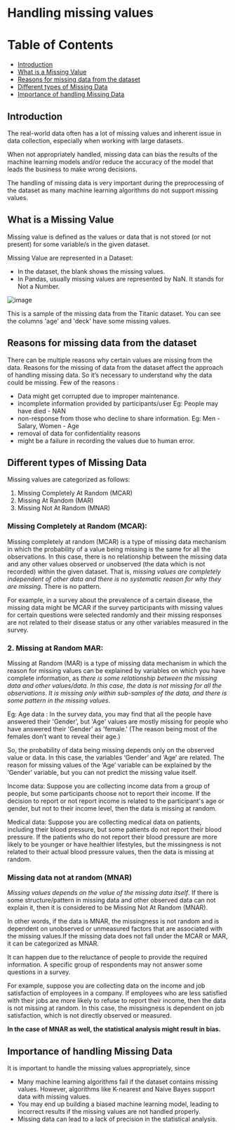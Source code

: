 # Handling missing values 
# Table of Contents
- [Introduction](#introduction)
- [What is a Missing Value](#what-is-a-missing-value)
- [Reasons for missing data from the dataset](#reasons-for-missing-data-from-the-dataset)
- [Different types of Missing Data](#different-types-of-missing-data)
- [Importance of handling Missing Data](#importance-of-handling-missing-data)

## Introduction
The real-world data often has a lot of missing values and inherent issue in data collection, especially when working with large datasets. 

When not appropriately handled, missing data can bias the results of the machine learning models and/or reduce the accuracy of the model that leads the business to make wrong decisions.

The handling of missing data is very important during the preprocessing of the dataset as many machine learning algorithms do not support missing values.

## What is a Missing Value 
Missing value is defined as the values or data that is not stored (or not present) for some variable/s in the given dataset.

Missing Value are represented in a Dataset:
- In the dataset, the blank shows the missing values.
- In Pandas, usually missing values are represented by NaN. It stands for Not a Number.

![image](https://github.com/sateeshfrnd/Feature-Engineering/assets/8160366/98bdcc11-a03b-46e5-b388-ce711bcf45c1)

This is a sample of the missing data from the Titanic dataset. You can see the columns 'age' and 'deck' have some missing values.

## Reasons for missing data from the dataset
There can be multiple reasons why certain values are missing from the data. Reasons for the missing of data from the dataset affect the approach of handling missing data. So it’s necessary to understand why the data could be missing.
Few of the reasons :
- Data might get corrupted due to improper maintenance.
- incomplete information provided by participants/user Eg: People may have died - NAN
- non-response from those who decline to share information. Eg: Men - Salary, Women - Age 
- removal of data for confidentiality reasons 
- might be a failure in recording the values due to human error.

## Different types of Missing Data
Missing values are categorized as follows:
1. Missing Completely At Random (MCAR)
2. Missing At Random (MAR)
3. Missing Not At Random (MNAR)

### Missing Completely at Random (MCAR):
Missing completely at random (MCAR) is a type of missing data mechanism in which the probability of a value being missing is the same for all the observations. In this case, there is no relationship between the missing data and any other values observed or unobserved (the data which is not recorded) within the given dataset. That is, *missing values are completely independent of other data and there is no systematic reason for why they are missing*. There is no pattern.

For example, in a survey about the prevalence of a certain disease, the missing data might be MCAR if the survey participants with missing values for certain questions were selected randomly and their missing responses are not related to their disease status or any other variables measured in the survey.

### 2. Missing at Random MAR:
Missing at Random (MAR) is a type of missing data mechanism in which the reason for missing values can be explained by variables on which you have complete information, as *there is some relationship between the missing data and other values/data. In this case, the data is not missing for all the observations. It is missing only within sub-samples of the data, and there is some pattern in the missing values*.

Eg:
Age data :  In the survey data, you may find that all the people have answered their 'Gender', but 'Age' values are mostly missing for people who have answered their 'Gender' as 'female.' (The reason being most of the females don’t want to reveal their age.)

So, the probability of data being missing depends only on the observed value or data. In this case, the variables ‘Gender’ and ‘Age’ are related. The reason for missing values of the ‘Age’ variable can be explained by the ‘Gender’ variable, but you can not predict the missing value itself.

Income data: Suppose you are collecting income data from a group of people, but some participants choose not to report their income. If the decision to report or not report income is related to the participant's age or gender, but not to their income level, then the data is missing at random.

Medical data: Suppose you are collecting medical data on patients, including their blood pressure, but some patients do not report their blood pressure. If the patients who do not report their blood pressure are more likely to be younger or have healthier lifestyles, but the missingness is not related to their actual blood pressure values, then the data is missing at random.

### Missing data not at random (MNAR)
*Missing values depends on the value of the missing data itself*. If there is some structure/pattern in missing data and other observed data can not explain it, then it is considered to be Missing Not At Random (MNAR).

In other words, if the data is MNAR, the missingness is not random and is dependent on unobserved or unmeasured factors that are associated with the missing values.If the missing data does not fall under the MCAR or MAR, it can be categorized as MNAR.

It can happen due to the reluctance of people to provide the required information. A specific group of respondents may not answer some questions in a survey.

For example, suppose you are collecting data on the income and job satisfaction of employees in a company. If employees who are less satisfied with their jobs are more likely to refuse to report their income, then the data is not missing at random. In this case, the missingness is dependent on job satisfaction, which is not directly observed or measured.

**In the case of MNAR as well, the statistical analysis might result in bias.**

## Importance of handling Missing Data
It is important to handle the missing values appropriately, since
- Many machine learning algorithms fail if the dataset contains missing values. However, algorithms like K-nearest and Naive Bayes support data with missing values.
- You may end up building a biased machine learning model, leading to incorrect results if the missing values are not handled properly.
- Missing data can lead to a lack of precision in the statistical analysis.

